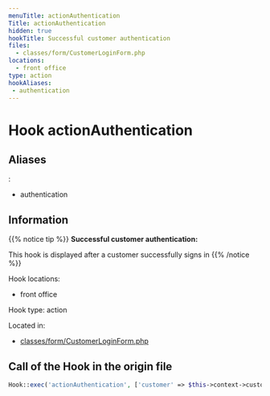```yaml
---
menuTitle: actionAuthentication
Title: actionAuthentication
hidden: true
hookTitle: Successful customer authentication
files:
  - classes/form/CustomerLoginForm.php
locations:
  - front office
type: action
hookAliases:
 - authentication
---
```


# Hook actionAuthentication

## Aliases
: 
 - authentication



## Information

{{% notice tip %}}
**Successful customer authentication:** 

This hook is displayed after a customer successfully signs in
{{% /notice %}}

Hook locations: 
  - front office

Hook type: action

Located in: 
  - [classes/form/CustomerLoginForm.php](https://github.com/PrestaShop/PrestaShop/blob/8.0.x/classes/form/CustomerLoginForm.php)

## Call of the Hook in the origin file

```php
Hook::exec('actionAuthentication', ['customer' => $this->context->customer])
```